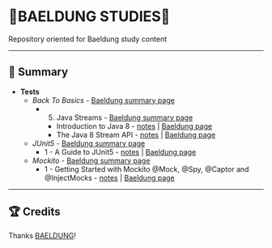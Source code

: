 # 🍃BAELDUNG STUDIES🍃

Repository oriented for Baeldung study content

---

## 📌 Summary

- **Tests**
  - *Back To Basics* - [Baeldung summary page](https://www.baeldung.com/java-tutorial)
    - 5. Java Streams - [Baeldung summary page](https://www.baeldung.com/java-streams)
      - Introduction to Java 8 - [notes](https://github.com/LoriaLawrenceZ/Baeldung/blob/main/BackToBasics/Streams/StreamBasics/IntroductionToStreams.md) | [Baeldung page](https://www.baeldung.com/java-8-streams-introduction)
      - The Java 8 Stream API - [notes](https://github.com/LoriaLawrenceZ/Baeldung/blob/main/BackToBasics/Streams/StreamBasics/StreamAPITutorial.md) | [Baeldung page](https://www.baeldung.com/java-8-streams)
  - *JUnit5* - [Baeldung summary page](https://www.baeldung.com/category/testing/tag/junit-5)
    - 1 - A Guide to JUnit5 - [notes](https://github.com/LoriaLawrenceZVR/Baeldung/tree/main/Tests/JUnit5/AGuideToJUnit5/notes.md) | [Baeldung page](https://www.baeldung.com/junit-5)
  - *Mockito* - [Baeldung summary page](https://www.baeldung.com/category/testing/tag/mockito)
    - 1 - Getting Started with Mockito @Mock, @Spy, @Captor and @InjectMocks - [notes](https://github.com/LoriaLawrenceZVR/Baeldung/tree/main/Tests/Mockito/GettingStartedWithMockito/notes.md) | [Baeldung page](https://www.baeldung.com/mockito-annotations)

---

## 🏆 Credits

Thanks [BAELDUNG](https://www.baeldung.com/)!
